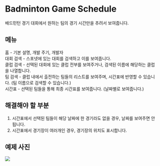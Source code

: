 # Badminton Game Schedule

배드민턴 경기 대회에서 원하는 팀의 경기 시간만을 추려서 보여줍니다.

## 메뉴

홈 - 기본 설명, 개발 주기, 개발자 <br/>
대회 검색 - 스포넷에 있는 대회를 검색하고 이를 보여줍니다.<br/>
클럽 검색 - 선택된 대회에 있는 클럽 전부를 보여주거나, 검색된 이름에 해당하는 클럽을 나열합니다.<br/>
팀 검색 - 클럽 내에서 출전하는 팀들의 리스트를 보여주며, 시간표에 반영할 수 있습니다. (팀 이름으로 검색할 수 있습니다.)<br/>
시간표 - 선택된 팀들을 통해 최종 시간표를 보여줍니다. (날짜별로 보여줍니다.)<br/>

## 해결해야 할 부분

1. 시간표에서 선택된 팀들이 해당 날짜에 한 경기라도 없을 경우, 날짜를 보여주면 안됩니다.
2. 시간표에서 경기장이 여러개인 경우, 경기장의 위치도 표시합니다.

## 예제 사진

<img src="[https://github.com/Psycoma99/BadmintonGameSchedule/blob/1.0.2/example.png](https://user-images.githubusercontent.com/137369425/257323726-0126a6cd-9750-4ee4-8a9d-c19667684731.png)https://user-images.githubusercontent.com/137369425/257323726-0126a6cd-9750-4ee4-8a9d-c19667684731.png" />
